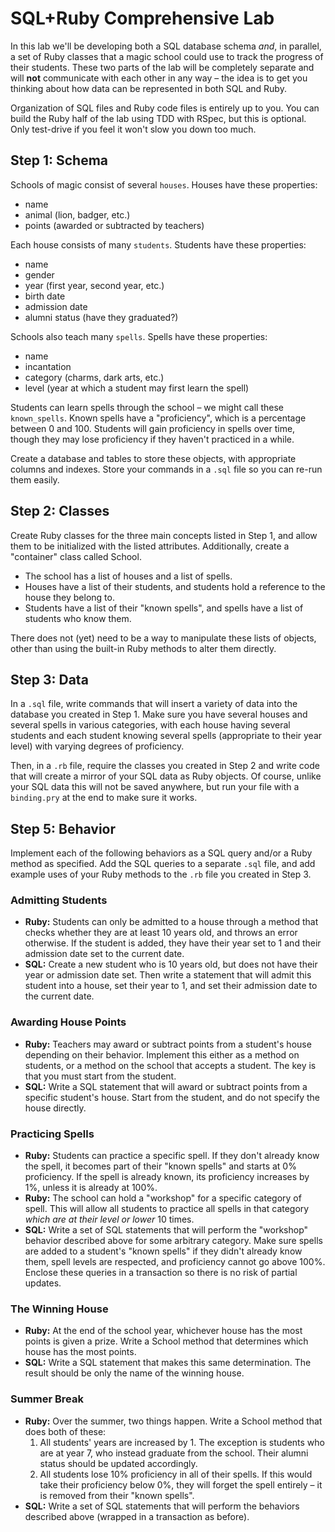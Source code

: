 # SQL+Ruby Comprehensive Lab

In this lab we'll be developing both a SQL database schema *and*, in parallel, a set of Ruby classes that a magic school could use to track the progress of their students. These two parts of the lab will be completely separate and will **not** communicate with each other in any way &ndash; the idea is to get you thinking about how data can be represented in both SQL and Ruby.

Organization of SQL files and Ruby code files is entirely up to you. You can build the Ruby half of the lab using TDD with RSpec, but this is optional. Only test-drive if you feel it won't slow you down too much.

## Step 1: Schema

Schools of magic consist of several `houses`. Houses have these properties:

* name
* animal (lion, badger, etc.)
* points (awarded or subtracted by teachers)

Each house consists of many `students`. Students have these properties:

* name
* gender
* year (first year, second year, etc.)
* birth date
* admission date
* alumni status (have they graduated?)

Schools also teach many `spells`. Spells have these properties:

* name
* incantation
* category (charms, dark arts, etc.)
* level (year at which a student may first learn the spell)

Students can learn spells through the school &ndash; we might call these `known_spells`. Known spells have a "proficiency", which is a percentage between 0 and 100. Students will gain proficiency in spells over time, though they may lose proficiency if they haven't practiced in a while.

Create a database and tables to store these objects, with appropriate columns and indexes. Store your commands in a `.sql` file so you can re-run them easily.

## Step 2: Classes

Create Ruby classes for the three main concepts listed in Step 1, and allow them to be initialized with the listed attributes. Additionally, create a "container" class called School.

* The school has a list of houses and a list of spells.
* Houses have a list of their students, and students hold a reference to the house they belong to.
* Students have a list of their "known spells", and spells have a list of students who know them.

There does not (yet) need to be a way to manipulate these lists of objects, other than using the built-in Ruby methods to alter them directly.

## Step 3: Data

In a `.sql` file, write commands that will insert a variety of data into the database you created in Step 1. Make sure you have several houses and several spells in various categories, with each house having several students and each student knowing several spells (appropriate to their year level) with varying degrees of proficiency.

Then, in a `.rb` file, require the classes you created in Step 2 and write code that will create a mirror of your SQL data as Ruby objects. Of course, unlike your SQL data this will not be saved anywhere, but run your file with a `binding.pry` at the end to make sure it works.

## Step 5: Behavior

Implement each of the following behaviors as a SQL query and/or a Ruby method as specified. Add the SQL queries to a separate `.sql` file, and add example uses of your Ruby methods to the `.rb` file you created in Step 3.

### Admitting Students

* **Ruby:** Students can only be admitted to a house through a method that checks whether they are at least 10 years old, and throws an error otherwise. If the student is added, they have their year set to 1 and their admission date set to the current date.
* **SQL:** Create a new student who is 10 years old, but does not have their year or admission date set. Then write a statement that will admit this student into a house, set their year to 1, and set their admission date to the current date.

### Awarding House Points

* **Ruby:** Teachers may award or subtract points from a student's house depending on their behavior. Implement this either as a method on students, or a method on the school that accepts a student. The key is that you must start from the student.
* **SQL:** Write a SQL statement that will award or subtract points from a specific student's house. Start from the student, and do not specify the house directly.

### Practicing Spells

* **Ruby:** Students can practice a specific spell. If they don't already know the spell, it becomes part of their "known spells" and starts at 0% proficiency. If the spell is already known, its proficiency increases by 1%, unless it is already at 100%.
* **Ruby:** The school can hold a "workshop" for a specific category of spell. This will allow all students to practice all spells in that category *which are at their level or lower* 10 times.
* **SQL:** Write a set of SQL statements that will perform the "workshop" behavior described above for some arbitrary category. Make sure spells are added to a student's "known spells" if they didn't already know them, spell levels are respected, and proficiency cannot go above 100%. Enclose these queries in a transaction so there is no risk of partial updates.

### The Winning House

* **Ruby:** At the end of the school year, whichever house has the most points is given a prize. Write a School method that determines which house has the most points.
* **SQL:** Write a SQL statement that makes this same determination. The result should be only the name of the winning house.

### Summer Break

* **Ruby:** Over the summer, two things happen. Write a School method that does both of these:
  1. All students' years are increased by 1. The exception is students who are at year 7, who instead graduate from the school. Their alumni status should be updated accordingly.
  2. All students lose 10% proficiency in all of their spells. If this would take their proficiency below 0%, they will forget the spell entirely &ndash; it is removed from their "known spells".
* **SQL:** Write a set of SQL statements that will perform the behaviors described above (wrapped in a transaction as before).
